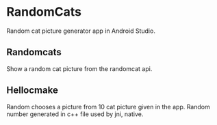 # RandomCats
Random cat picture generator app in Android Studio.

## Randomcats

Show a random cat picture from the randomcat api.

## Hellocmake

Random chooses a picture from 10 cat picture given in the app.
Random number generated in c++ file used by jni, native.
